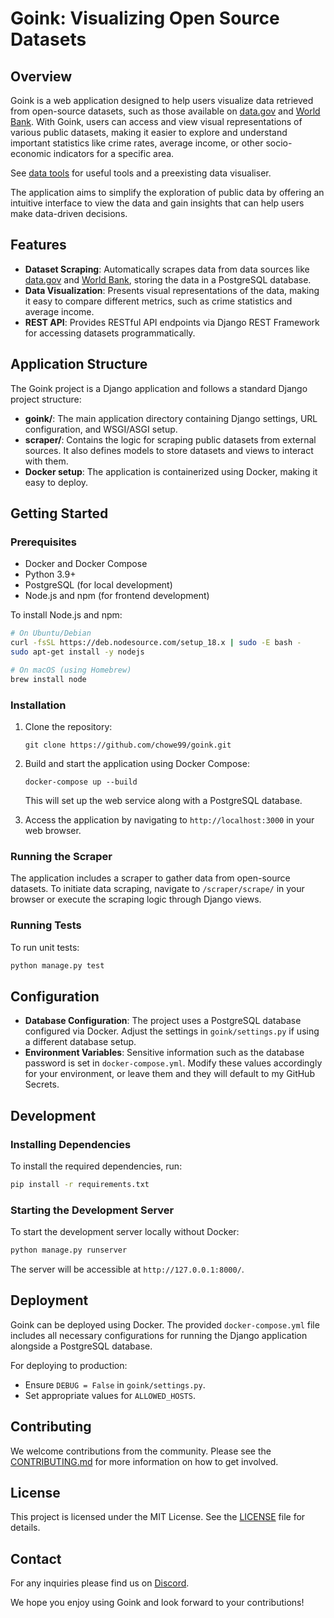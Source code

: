 # Goink: Visualizing Open Source Datasets

## Overview

Goink is a web application designed to help users visualize data retrieved from open-source datasets, such as those available on [data.gov](https://www.data.gov) and [World Bank](https://data.worldbank.org). With Goink, users can access and view visual representations of various public datasets, making it easier to explore and understand important statistics like crime rates, average income, or other socio-economic indicators for a specific area. 

See [data tools](https://resources.data.gov/categories/data-tools/) for useful tools and a preexisting data visualiser.

The application aims to simplify the exploration of public data by offering an intuitive interface to view the data and gain insights that can help users make data-driven decisions.

## Features

- **Dataset Scraping**: Automatically scrapes data from data sources like [data.gov](https://www.data.gov) and [World Bank](https://data.worldbank.org), storing the data in a PostgreSQL database.
- **Data Visualization**: Presents visual representations of the data, making it easy to compare different metrics, such as crime statistics and average income.
- **REST API**: Provides RESTful API endpoints via Django REST Framework for accessing datasets programmatically.

## Application Structure

The Goink project is a Django application and follows a standard Django project structure:

- **goink/**: The main application directory containing Django settings, URL configuration, and WSGI/ASGI setup.
- **scraper/**: Contains the logic for scraping public datasets from external sources. It also defines models to store datasets and views to interact with them.
- **Docker setup**: The application is containerized using Docker, making it easy to deploy.

## Getting Started

### Prerequisites

- Docker and Docker Compose
- Python 3.9+
- PostgreSQL (for local development)
- Node.js and npm (for frontend development)

To install Node.js and npm:
```bash
# On Ubuntu/Debian
curl -fsSL https://deb.nodesource.com/setup_18.x | sudo -E bash -
sudo apt-get install -y nodejs

# On macOS (using Homebrew)
brew install node
```

### Installation

1. Clone the repository:
   ```
   git clone https://github.com/chowe99/goink.git
   ```

2. Build and start the application using Docker Compose:
   ```
   docker-compose up --build
   ```
   This will set up the web service along with a PostgreSQL database.

3. Access the application by navigating to `http://localhost:3000` in your web browser.

### Running the Scraper

The application includes a scraper to gather data from open-source datasets. To initiate data scraping, navigate to `/scraper/scrape/` in your browser or execute the scraping logic through Django views.

### Running Tests

To run unit tests:
```bash
python manage.py test
```

## Configuration

- **Database Configuration**: The project uses a PostgreSQL database configured via Docker. Adjust the settings in `goink/settings.py` if using a different database setup.
- **Environment Variables**: Sensitive information such as the database password is set in `docker-compose.yml`. Modify these values accordingly for your environment, or leave them and they will default to my GitHub Secrets.

## Development

### Installing Dependencies

To install the required dependencies, run:
```bash
pip install -r requirements.txt
```

### Starting the Development Server

To start the development server locally without Docker:
```bash
python manage.py runserver
```
The server will be accessible at `http://127.0.0.1:8000/`.

## Deployment

Goink can be deployed using Docker. The provided `docker-compose.yml` file includes all necessary configurations for running the Django application alongside a PostgreSQL database.

For deploying to production:

- Ensure `DEBUG = False` in `goink/settings.py`.
- Set appropriate values for `ALLOWED_HOSTS`.

## Contributing

We welcome contributions from the community. Please see the [CONTRIBUTING.md](./CONTRIBUTING.md) for more information on how to get involved.

## License

This project is licensed under the MIT License. See the [LICENSE](./LICENSE) file for details.

## Contact

For any inquiries please find us on [Discord](https://discord.gg/JrKb8x534M).

We hope you enjoy using Goink and look forward to your contributions!
